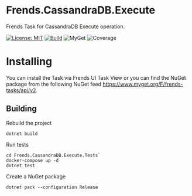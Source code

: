 # Frends.CassandraDB.Execute
Frends Task for CassandraDB Execute operation.

[![License: MIT](https://img.shields.io/badge/License-MIT-green.svg)](https://opensource.org/licenses/MIT)
[![Build](https://github.com/FrendsPlatform/Frends.CassandraDB/actions/workflows/Execute_build_and_test_on_main.yml/badge.svg)](https://github.com/FrendsPlatform/Frends.CassandraDB/actions)
![MyGet](https://img.shields.io/myget/frends-tasks/v/Frends.CassandraDB.Execute)
![Coverage](https://app-github-custom-badges.azurewebsites.net/Badge?key=FrendsPlatform/Frends.CassandraDB/Frends.CassandraDB.Execute|main)

# Installing

You can install the Task via Frends UI Task View or you can find the NuGet package from the following NuGet feed https://www.myget.org/F/frends-tasks/api/v2.

## Building


Rebuild the project

`dotnet build`

Run tests

```
cd Frends.CassandraDB.Execute.Tests`
docker-compose up -d
dotnet test
```


Create a NuGet package

`dotnet pack --configuration Release`